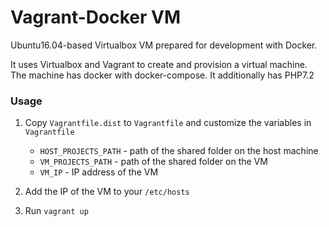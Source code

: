 # Vagrant-Docker VM #

Ubuntu16.04-based Virtualbox VM prepared for development
with Docker.

It uses Virtualbox and Vagrant to create and provision
a virtual machine. The machine has docker with docker-compose.
It additionally has PHP7.2


### Usage ###

1. 
    Copy ```Vagrantfile.dist``` to ```Vagrantfile``` and customize the
    variables in ```Vagrantfile```
    
    * ```HOST_PROJECTS_PATH``` - path of the shared folder on the host machine
    * ```VM_PROJECTS_PATH``` - path of the shared folder on the VM
    * ```VM_IP``` - IP address of the VM

2. Add the IP of the VM to your ```/etc/hosts```

3. Run ```vagrant up```


